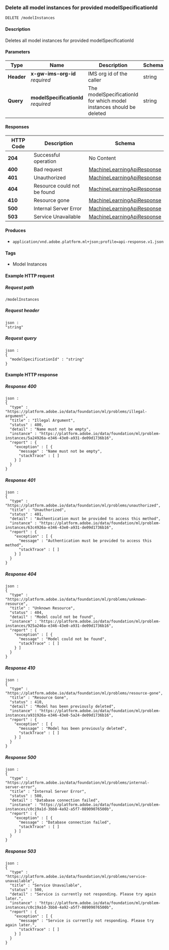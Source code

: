 
<a name="deletemodelinstances"></a>
### Delete all model instances for provided modelSpecificationId
```
DELETE /modelInstances
```


#### Description
Deletes all model instances for provided modelSpecificationId


#### Parameters

|Type|Name|Description|Schema|
|---|---|---|---|
|**Header**|**x-gw-ims-org-id**  <br>*required*|IMS org id of the caller|string|
|**Query**|**modelSpecificationId**  <br>*required*|The modelSpecificationId for which model instances should be deleted|string|


#### Responses

|HTTP Code|Description|Schema|
|---|---|---|
|**204**|Successful operation|No Content|
|**400**|Bad request|[MachineLearningApiResponse](../definitions/MachineLearningApiResponse.md#machinelearningapiresponse)|
|**401**|Unauthorized|[MachineLearningApiResponse](../definitions/MachineLearningApiResponse.md#machinelearningapiresponse)|
|**404**|Resource could not be found|[MachineLearningApiResponse](../definitions/MachineLearningApiResponse.md#machinelearningapiresponse)|
|**410**|Resource gone|[MachineLearningApiResponse](../definitions/MachineLearningApiResponse.md#machinelearningapiresponse)|
|**500**|Internal Server Error|[MachineLearningApiResponse](../definitions/MachineLearningApiResponse.md#machinelearningapiresponse)|
|**503**|Service Unavailable|[MachineLearningApiResponse](../definitions/MachineLearningApiResponse.md#machinelearningapiresponse)|


#### Produces

* `application/vnd.adobe.platform.ml+json;profile=api-response.v1.json`


#### Tags

* Model Instances


#### Example HTTP request

##### Request path
```
/modelInstances
```


##### Request header
```
json :
"string"
```


##### Request query
```
json :
{
  "modelSpecificationId" : "string"
}
```


#### Example HTTP response

##### Response 400
```
json :
{
  "type" : "https://platform.adobe.io/data/foundation/ml/problems/illegal-argument",
  "title" : "Illegal Argument",
  "status" : 400,
  "detail" : "Name must not be empty",
  "instance" : "https://platform.adobe.io/data/foundation/ml/problem-instances/5a24926a-e346-43e0-a931-de09d1736b16",
  "report" : {
    "exception" : [ {
      "message" : "Name must not be empty",
      "stackTrace" : [ ]
    } ]
  }
}
```


##### Response 401
```
json :
{
  "type" : "https://platform.adobe.io/data/foundation/ml/problems/unauthorized",
  "title" : "Unauthorized",
  "status" : 401,
  "detail" : "Authentication must be provided to access this method",
  "instance" : "https://platform.adobe.io/data/foundation/ml/problem-instances/63c4926a-e346-43e0-a931-de09d1736b16",
  "report" : {
    "exception" : [ {
      "message" : "Authentication must be provided to access this method",
      "stackTrace" : [ ]
    } ]
  }
}
```


##### Response 404
```
json :
{
  "type" : "https://platform.adobe.io/data/foundation/ml/problems/unknown-resource",
  "title" : "Unknown Resource",
  "status" : 404,
  "detail" : "Model could not be found",
  "instance" : "https://platform.adobe.io/data/foundation/ml/problem-instances/925a246a-e346-43e0-a931-de09d1736b16",
  "report" : {
    "exception" : [ {
      "message" : "Model could not be found",
      "stackTrace" : [ ]
    } ]
  }
}
```


##### Response 410
```
json :
{
  "type" : "https://platform.adobe.io/data/foundation/ml/problems/resource-gone",
  "title" : "Resource Gone",
  "status" : 410,
  "detail" : "Model has been previously deleted",
  "instance" : "https://platform.adobe.io/data/foundation/ml/problem-instances/a931926a-e346-43e0-5a24-de09d1736b16",
  "report" : {
    "exception" : [ {
      "message" : "Model has been previously deleted",
      "stackTrace" : [ ]
    } ]
  }
}
```


##### Response 500
```
json :
{
  "type" : "https://platform.adobe.io/data/foundation/ml/problems/internal-server-error",
  "title" : "Internal Server Error",
  "status" : 500,
  "detail" : "Database connection failed",
  "instance" : "https://platform.adobe.io/data/foundation/ml/problem-instances/c0c19a1d-3bb8-4a92-a5f7-08909076500b",
  "report" : {
    "exception" : [ {
      "message" : "Database connection failed",
      "stackTrace" : [ ]
    } ]
  }
}
```


##### Response 503
```
json :
{
  "type" : "https://platform.adobe.io/data/foundation/ml/problems/service-unavailable",
  "title" : "Service Unavailable",
  "status" : 500,
  "detail" : "Service is currently not responding. Please try again later.",
  "instance" : "https://platform.adobe.io/data/foundation/ml/problem-instances/c0c19a1d-3bb8-4a92-a5f7-08909076500b",
  "report" : {
    "exception" : [ {
      "message" : "Service is currently not responding. Please try again later.",
      "stackTrace" : [ ]
    } ]
  }
}
```



